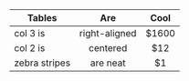 | Tables	 |  Are	 | Cool	 |
|----------------- |:---------:|:---------:|
|col 3 is	 | right-aligned|$1600|
|col 2 is|centered|         $12| 
|zebra stripes|are neat|$1|

